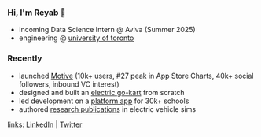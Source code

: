 ### Hi, I'm Reyab 👋

- incoming Data Science Intern @ Aviva (Summer 2025)
- engineering @ [university of toronto](https://www.utoronto.ca/)

### Recently

- launched [Motive](https://themotiveapp.ca/) (10k+ users, #27 peak in App Store Charts, 40k+ social followers, inbound VC interest)
- designed and built an [electric go-kart](https://reyabsaluja0.wixsite.com/my-site) from scratch
- led development on a [platform app](https://promplanner.app/) for 30k+ schools
- authored [research publications](#) in electric vehicle sims

links: [LinkedIn](https://www.linkedin.com/in/reyab-saluja/) | [Twitter](https://x.com/reyabsaluja)
